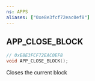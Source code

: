 ```yaml
---
ns: APPS
aliases: ["0xe8e3fcf72eac0ef8"]
---
```

## APP_CLOSE_BLOCK

```c
// 0xE8E3FCF72EAC0EF8
void APP_CLOSE_BLOCK();
```

Closes the current block


